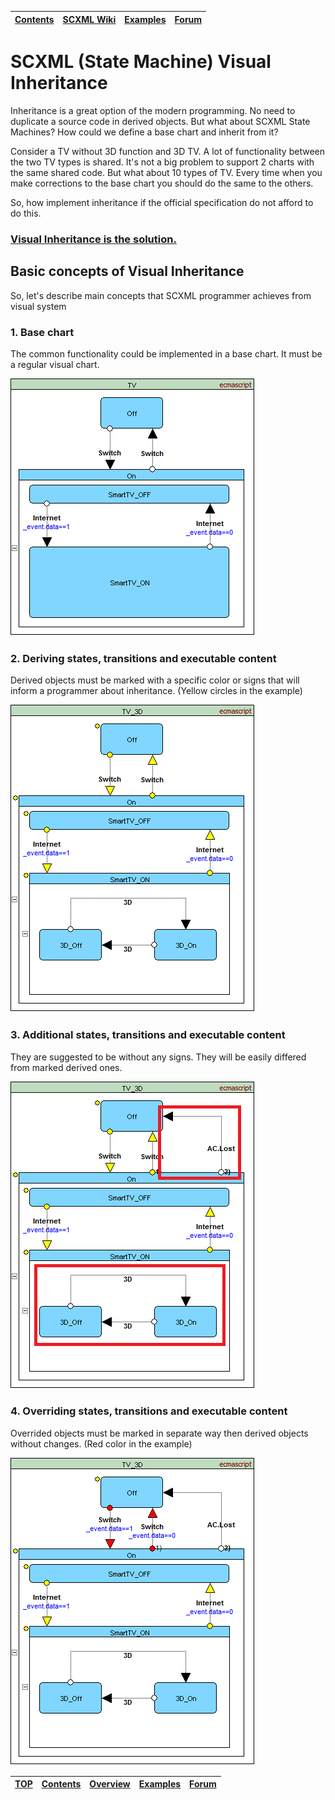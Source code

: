 <a name="top-anchor"/>

| [Contents](../README.md#table-of-contents) | [SCXML Wiki](../README.md#scxml-overview) | [Examples](../README.md#examples) | [Forum](https://github.com/alexzhornyak/SCXML-tutorial/discussions) |
|---|---|---|---|

# SCXML (State Machine) Visual Inheritance

Inheritance is a great option of the modern programming. No need to duplicate a source code in derived objects. But what about SCXML State Machines? How could we define a base chart and inherit from it?

Consider a TV without 3D function and 3D TV. A lot of functionality between the two TV types is shared. It's not a big problem to support 2 charts with the same shared code. But what about 10 types of TV. Every time when you make corrections to the base chart you should do the same to the others.

So, how implement inheritance if the official specification do not afford to do this.

### [Visual Inheritance is the solution.](https://github.com/alexzhornyak/ScxmlEditor-Tutorial/blob/master/Doc/Inheritance.md)
## Basic concepts of Visual Inheritance
So, let's describe main concepts that SCXML programmer achieves from visual system

### 1. Base chart
The common functionality could be implemented in a base chart. It must be a regular visual chart.

![base](../Images/inheritance_TV_Base.png)

### 2. Deriving states, transitions and executable content
Derived objects must be marked with a specific color or signs that will inform a programmer about inheritance.
(Yellow circles in the example)

![derived](../Images/inheritance_TV_3D.png)

### 3. Additional states, transitions and executable content
They are suggested to be without any signs. They will be easily differed from marked derived ones.

![new](../Images/inheritance_TV_3D_new.png)

### 4. Overriding states, transitions and executable content
Overrided objects must be marked in separate way then derived objects without changes. (Red color in the example)

![mismatch](../Images/inheritance_TV_3D_mismatch.png)

| [TOP](#top-anchor) | [Contents](../README.md#table-of-contents) | [Overview](../README.md#scxml-overview) | [Examples](../Examples/README.md) | [Forum](https://github.com/alexzhornyak/SCXML-tutorial/discussions) |
|---|---|---|---|---|
